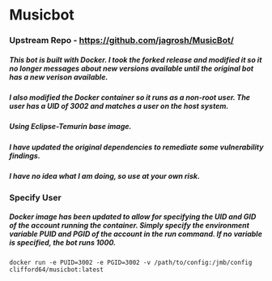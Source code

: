 # Musicbot
### Upstream Repo - https://github.com/jagrosh/MusicBot/
##### This bot is built with Docker. I took the forked release and modified it so it no longer messages about new versions available until the original bot has a new verison available.
##### I also modified the Docker container so it runs as a non-root user. The user has a UID of 3002 and matches a user on the host system.

##### Using Eclipse-Temurin base image. 

##### I have updated the original dependencies to remediate some vulnerability findings.

##### I have no idea what I am doing, so use at your own risk.

### Specify User

##### Docker image has been updated to allow for specifying the UID and GID of the account running the container. Simply specify the environment variable PUID and PGID of the account in the run command. If no variable is specified, the bot runs 1000.

`docker run -e PUID=3002 -e PGID=3002 -v /path/to/config:/jmb/config clifford64/musicbot:latest`